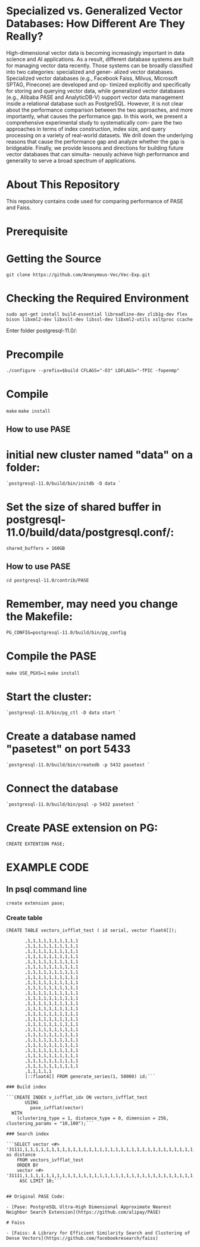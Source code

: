 # Specialized vs. Generalized Vector Databases: How Different Are They Really?
High-dimensional vector data is becoming increasingly important in data science and AI applications. As a result, different database systems are built for managing vector data recently. Those systems can be broadly classified into two categories: specialized and gener- alized vector databases. Specialized vector databases (e.g., Facebook Faiss, Milvus, Microsoft SPTAG, Pinecone) are developed and op- timized explicitly and specifically for storing and querying vector data, while generalized vector databases (e.g., Alibaba PASE and AnalyticDB-V) support vector data management inside a relational database such as PostgreSQL. However, it is not clear about the performance comparison between the two approaches, and more importantly, what causes the performance gap. In this work, we present a comprehensive experimental study to systematically com- pare the two approaches in terms of index construction, index size, and query processing on a variety of real-world datasets. We drill down the underlying reasons that cause the performance gap and analyze whether the gap is bridgeable. Finally, we provide lessons and directions for building future vector databases that can simulta- neously achieve high performance and generality to serve a broad spectrum of applications.

# About This Repository
This repository contains code used for comparing performance of PASE and Faiss.

# Prerequisite


# Getting the Source
`git clone https://github.com/Anonymous-Vec/Vec-Exp.git`

# Checking the Required Environment

`sudo apt-get install build-essential libreadline-dev zlib1g-dev flex bison libxml2-dev libxslt-dev libssl-dev libxml2-utils xsltproc ccache`

Enter folder postgresql-11.0/:

# Precompile 

`./configure --prefix=$build CFLAGS="-O3" LDFLAGS="-fPIC -fopenmp" `

# Compile
`make`
`make install`

## How to use PASE

# initial new cluster named "data" on a folder:
    `postgresql-11.0/build/bin/initdb -D data `

# Set the size of shared buffer in postgresql-11.0/build/data/postgresql.conf/:
`shared_buffers = 160GB`

## How to use PASE

`cd postgresql-11.0/contrib/PASE`

# Remember, may need you change the Makefile:
`PG_CONFIG=postgresql-11.0/build/bin/pg_config`
# Compile the PASE
`make USE_PGXS=1`
`make install`
	
# Start the cluster:
    `postgresql-11.0/bin/pg_ctl -D data start ` 
# Create a database named "pasetest" on port 5433
    `postgresql-11.0/build/bin/createdb -p 5432 pasetest `
# Connect the database
    `postgresql-11.0/build/bin/psql -p 5432 pasetest `
# Create PASE extension on PG:
`CREATE EXTENTION PASE;`

# EXAMPLE CODE
## In psql command line

`create extension pase;`

### Create table

`CREATE TABLE vectors_ivfflat_test ( id serial, vector float4[]);`

```INSERT INTO vectors_ivfflat_test SELECT id, ARRAY[id
       ,1,1,1,1,1,1,1,1,1,1
       ,1,1,1,1,1,1,1,1,1,1
       ,1,1,1,1,1,1,1,1,1,1
       ,1,1,1,1,1,1,1,1,1,1
       ,1,1,1,1,1,1,1,1,1,1
       ,1,1,1,1,1,1,1,1,1,1
       ,1,1,1,1,1,1,1,1,1,1
       ,1,1,1,1,1,1,1,1,1,1
       ,1,1,1,1,1,1,1,1,1,1
       ,1,1,1,1,1,1,1,1,1,1
       ,1,1,1,1,1,1,1,1,1,1
       ,1,1,1,1,1,1,1,1,1,1
       ,1,1,1,1,1,1,1,1,1,1
       ,1,1,1,1,1,1,1,1,1,1
       ,1,1,1,1,1,1,1,1,1,1
       ,1,1,1,1,1,1,1,1,1,1
       ,1,1,1,1,1,1,1,1,1,1
       ,1,1,1,1,1,1,1,1,1,1
       ,1,1,1,1,1,1,1,1,1,1
       ,1,1,1,1,1,1,1,1,1,1
       ,1,1,1,1,1,1,1,1,1,1
       ,1,1,1,1,1,1,1,1,1,1
       ,1,1,1,1,1,1,1,1,1,1
       ,1,1,1,1,1,1,1,1,1,1
       ,1,1,1,1,1,1,1,1,1,1
       ,1,1,1,1,1
       ]::float4[] FROM generate_series(1, 50000) id;```

### Build index

```CREATE INDEX v_ivfflat_idx ON vectors_ivfflat_test
       USING
         pase_ivfflat(vector)
  WITH
    (clustering_type = 1, distance_type = 0, dimension = 256, clustering_params = "10,100");```

### Search index

```SELECT vector <#> '31111,1,1,1,1,1,1,1,1,1,1,1,1,1,1,1,1,1,1,1,1,1,1,1,1,1,1,1,1,1,1,1,1,1,1,1,1,1,1,1,1,1,1,1,1,1,1,1,1,1,1,1,1,1,1,1,1,1,1,1,1,1,1,1,1,1,1,1,1,1,1,1,1,1,1,1,1,1,1,1,1,1,1,1,1,1,1,1,1,1,1,1,1,1,1,1,1,1,1,1,1,1,1,1,1,1,1,1,1,1,1,1,1,1,1,1,1,1,1,1,1,1,1,1,1,1,1,1,1,1,1,1,1,1,1,1,1,1,1,1,1,1,1,1,1,1,1,1,1,1,1,1,1,1,1,1,1,1,1,1,1,1,1,1,1,1,1,1,1,1,1,1,1,1,1,1,1,1,1,1,1,1,1,1,1,1,1,1,1,1,1,1,1,1,1,1,1,1,1,1,1,1,1,1,1,1,1,1,1,1,1,1,1,1,1,1,1,1,1,1,1,1,1,1,1,1,1,1,1,1,1,1,1,1,1,1,1,1,1,1,1,1,1,1,1,1,1,1,1,1,1,1,1,1,1,1'::pase as distance
    FROM vectors_ivfflat_test
    ORDER BY
    vector <#> '31111,1,1,1,1,1,1,1,1,1,1,1,1,1,1,1,1,1,1,1,1,1,1,1,1,1,1,1,1,1,1,1,1,1,1,1,1,1,1,1,1,1,1,1,1,1,1,1,1,1,1,1,1,1,1,1,1,1,1,1,1,1,1,1,1,1,1,1,1,1,1,1,1,1,1,1,1,1,1,1,1,1,1,1,1,1,1,1,1,1,1,1,1,1,1,1,1,1,1,1,1,1,1,1,1,1,1,1,1,1,1,1,1,1,1,1,1,1,1,1,1,1,1,1,1,1,1,1,1,1,1,1,1,1,1,1,1,1,1,1,1,1,1,1,1,1,1,1,1,1,1,1,1,1,1,1,1,1,1,1,1,1,1,1,1,1,1,1,1,1,1,1,1,1,1,1,1,1,1,1,1,1,1,1,1,1,1,1,1,1,1,1,1,1,1,1,1,1,1,1,1,1,1,1,1,1,1,1,1,1,1,1,1,1,1,1,1,1,1,1,1,1,1,1,1,1,1,1,1,1,1,1,1,1,1,1,1,1,1,1,1,1,1,1,1,1,1,1,1,1,1,1,1,1,1,1'::pase
     ASC LIMIT 10;```


## Original PASE Code:

- [Pase: PostgreSQL Ultra-High Dimensional Approximate Nearest Neighbor Search Extension](https://github.com/alipay/PASE)

# Faiss

- [Faiss: A Library for Efficient Similarity Search and Clustering of Dense Vectors](https://github.com/facebookresearch/faiss)



